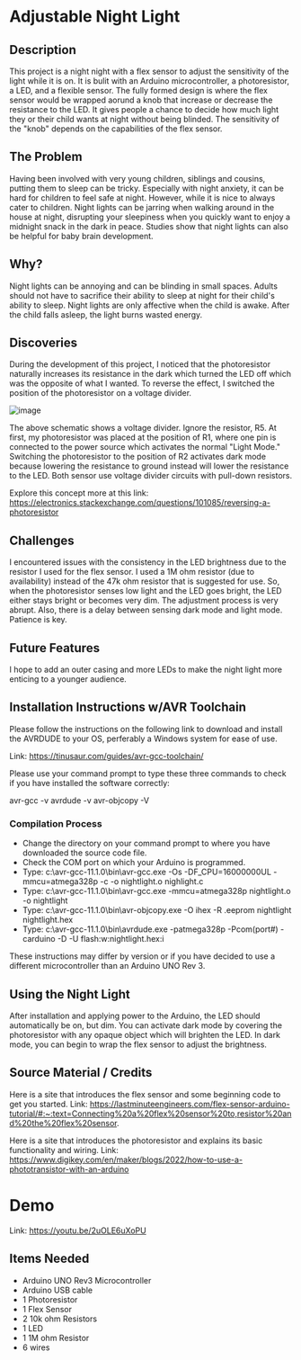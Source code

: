 # Adjustable Night Light

## Description
This project is a night night with a flex sensor to adjust the sensitivity of the light while it is on. It is bulit with an Arduino microcontroller, a photoresistor, a LED, and a flexible sensor. The fully formed design is where the flex sensor would be wrapped aorund a knob that increase or decrease the resistance to the LED. It gives people a chance to decide how much light they or their child wants at night without being blinded. The sensitivity of the "knob" depends on the capabilities of the flex sensor.

## The Problem
Having been involved with very young children, siblings and cousins, putting them to sleep can be tricky. Especially with night anxiety, it can be hard for children to feel safe at night. However, while it is nice to always cater to children. Night lights can be jarring when walking around in the house at night, disrupting your sleepiness when you quickly want to enjoy a midnight snack in the dark in peace. Studies show that night lights can also be helpful for baby brain development.

## Why?
Night lights can be annoying and can be blinding in small spaces. Adults should not have to sacrifice their ability to sleep at night for their child's ability to sleep. Night lights are only affective when the child is awake. After the child falls asleep, the light burns wasted energy.

## Discoveries
During the development of this project, I noticed that the photoresistor naturally increases its resistance in the dark which turned the LED off which was the opposite of what I wanted. To reverse the effect, I switched the position of the photoresistor on a voltage divider.

![image](https://user-images.githubusercontent.com/89606106/230819907-536d9c49-3027-49b1-a75f-3c756ead0d1e.png)

The above schematic shows a voltage divider. Ignore the resistor, R5. At first, my photoresistor was placed at the position of R1, where one pin is connected to the power source which activates the normal "Light Mode." Switching the photoresistor to the position of R2 activates dark mode because lowering the resistance to ground instead will lower the resistance to the LED. Both sensor use voltage divider circuits with pull-down resistors.

Explore this concept more at this link: https://electronics.stackexchange.com/questions/101085/reversing-a-photoresistor

## Challenges
I encountered issues with the consistency in the LED brightness due to the resistor I used for the flex sensor. I used a 1M ohm resistor (due to availability) instead of the 47k ohm resistor that is suggested for use. So, when the photoresistor senses low light and the LED goes bright, the LED either stays bright or becomes very dim. The adjustment process is very abrupt. Also, there is a delay between sensing dark mode and light mode. Patience is key.

## Future Features
I hope to add an outer casing and more LEDs to make the night light more enticing to a younger audience.

## Installation Instructions w/AVR Toolchain
Please follow the instructions on the following link to download and install the AVRDUDE to your OS, perferably a Windows system for ease of use.

Link: https://tinusaur.com/guides/avr-gcc-toolchain/

Please use your command prompt to type these three commands to check if you have installed the software correctly:

avr-gcc -v
avrdude -v
avr-objcopy -V

### Compilation Process
* Change the directory on your command prompt to where you have downloaded the source code file.
* Check the COM port on which your Arduino is programmed.
* Type: c:\avr-gcc-11.1.0\bin\avr-gcc.exe -Os -DF_CPU=16000000UL -mmcu=atmega328p -c -o nightlight.o nighlight.c
* Type: c:\avr-gcc-11.1.0\bin\avr-gcc.exe -mmcu=atmega328p nightlight.o -o nightlight
* Type: c:\avr-gcc-11.1.0\bin\avr-objcopy.exe -O ihex -R .eeprom nightlight nightlight.hex
* Type: c:\avr-gcc-11.1.0\bin\avrdude.exe -patmega328p -Pcom(port#) -carduino -D -U flash:w:nightlight.hex:i

These instructions may differ by version or if you have decided to use a different microcontroller than an Arduino UNO Rev 3.

## Using the Night Light
After installation and applying power to the Arduino, the LED should automatically be on, but dim. You can activate dark mode by covering the photoresistor with any opaque object which will brighten the LED. In dark mode, you can begin to wrap the flex sensor to adjust the brightness.

## Source Material / Credits
Here is a site that introduces the flex sensor and some beginning code to get you started.
Link: https://lastminuteengineers.com/flex-sensor-arduino-tutorial/#:~:text=Connecting%20a%20flex%20sensor%20to,resistor%20and%20the%20flex%20sensor.

Here is a site that introduces the photoresistor and explains its basic functionality and wiring.
Link: https://www.digikey.com/en/maker/blogs/2022/how-to-use-a-phototransistor-with-an-arduino

# Demo
Link: https://youtu.be/2uOLE6uXoPU

## Items Needed
* Arduino UNO Rev3 Microcontroller
* Arduino USB cable
* 1 Photoresistor
* 1 Flex Sensor
* 2 10k ohm Resistors
* 1 LED
* 1 1M ohm Resistor
* 6 wires
